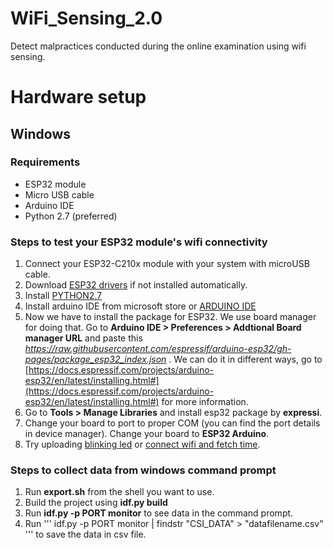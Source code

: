 # WiFi_Sensing_2.0
Detect malpractices conducted during the online examination using wifi sensing. 

# Hardware setup

## Windows

### Requirements

- ESP32 module
- Micro USB cable
- Arduino IDE
- Python 2.7 (preferred)

### Steps to test your ESP32 module's wifi connectivity
1. Connect your ESP32-C210x module with your system with microUSB cable.
2. Download [ESP32 drivers](https://www.silabs.com/developers/usb-to-uart-bridge-vcp-drivers) if not installed automatically.
3. Install [PYTHON2.7](https://www.python.org/download/releases/2.7/)
4. Install arduino IDE from microsoft store or [ARDUINO IDE](https://www.arduino.cc/en/software)
5. Now we have to install the package for ESP32. We use board manager for doing that. Go to **Arduino IDE > Preferences > Addtional Board manager URL** and paste this *https://raw.githubusercontent.com/espressif/arduino-esp32/gh-pages/package_esp32_index.json* . We can do it in different ways, go to [https://docs.espressif.com/projects/arduino-esp32/en/latest/installing.html#](https://docs.espressif.com/projects/arduino-esp32/en/latest/installing.html#) for more information.
6. Go to **Tools > Manage Libraries** and install esp32 package by **expressi**. 
7. Change your board to port to proper COM (you can find the port details in device manager). Change your board to **ESP32 Arduino**.
8. Try uploading [blinking led](examples/led_light.h) or [connect wifi and fetch time](examples/wifiBasic.h).


### Steps to collect data from windows command prompt
1. Run **export.sh** from the shell you want to use.
2. Build the project using **idf.py build**
3. Run **idf.py -p PORT monitor** to see data in the command prompt.
4. Run ''' idf.py -p PORT monitor | findstr "CSI_DATA" > "datafilename.csv" ''' to save the data in csv file.
